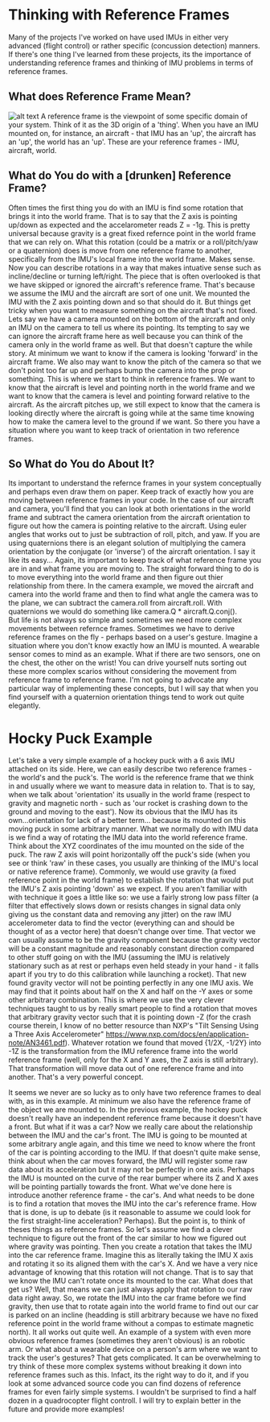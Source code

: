 # Thinking with Reference Frames
Many of the projects I've worked on have used IMUs in either very advanced (flight control) or rather specific (concussion detection) manners.  If there's one thing I've learned from these projects, its the importance of understanding reference frames and thinking of IMU problems in terms of reference frames.

## What does Reference Frame Mean?
![alt text](https://github.com/jacrabb/Thinking-with-Reference-Frames/raw/master/ReferenceFrameDiscussion/frames.png "Ref Frames")
A reference frame is the viewpoint of some specific domain of your system.  Think of it as the 3D origin of a 'thing'.  When you have an IMU mounted on, for instance, an aircraft - that IMU has an 'up', the aircraft has an 'up', the world has an 'up'.  These are your reference frames - IMU, aircraft, world.

## What do You do with a [drunken] Reference Frame?
Often times the first thing you do with an IMU is find some rotation that brings it into the world frame.  That is to say that the Z axis is pointing up/down as expected and the accelarometer reads Z = -1g.  This is pretty universal because gravity is a great fixed refernce point in the world frame that we can rely on.  What this rotation (could be a matrix or a roll/pitch/yaw or a quaternion) does is move from one reference frame to another, specifically from the IMU's local frame into the world frame.  Makes sense.  Now you can describe rotations in a way that makes intuative sense such as incline/decline or turning left/right.
The piece that is often overlooked is that we have skipped or ignored the aircraft's reference frame.  That's because we assume the IMU and the aircraft are sort of one unit.  We mounted the IMU with the Z axis pointing down and so that should do it.  But things get tricky when you want to measure something on the aircraft that's not fixed.  Lets say we have a camera mounted on the bottom of the aircraft and only an IMU on the camera to tell us where its pointing.  Its tempting to say we can ignore the aircraft frame here as well because you can think of the camera only in the world frame as well.  But that doesn't capture the while story.  At minimum we want to know if the camera is looking 'forward' in the aircraft frame.  We also may want to know the pitch of the camera so that we don't point too far up and perhaps bump the camera into the prop or something.  This is where we start to think in reference frames.  We want to know that the aircraft is level and pointing north in the world frame and we want to know that the camera is level and pointing forward relative to the aircraft.  As the aircraft pitches up, we still expect to know that the camera is looking directly where the aircraft is going while at the same time knowing how to make the camera level to the ground if we want.  So there you have a situation where you want to keep track of orientation in two reference frames.

## So What do You do About It?
Its important to understand the refernce frames in your system conceptually and perhaps even draw them on paper.  Keep track of exactly how you are moving between reference frames in your code.  In the case of our aircraft and camera, you'll find that you can look at both orientations in the world frame and subtract the camera orientation from the aircraft orientation to figure out how the camera is pointing relative to the aircraft.  Using euler angles that works out to just be subtraction of roll, pitch, and yaw.  If you are using quaternions there is an elegant solution of multiplying the camera orientation by the conjugate (or 'inverse') of the aircraft orientation.  I say it like its easy...
Again, its important to keep track of what reference frame you are in and what frame you are moving to.  The straight forward thing to do is to move everything into the world frame and then figure out thier relationship from there.  In the camera example, we moved the aircraft and camera into the world frame and then to find what angle the camera was to the plane, we can subtract the camera.roll from aircraft.roll.  With quaternions we would do something like camera.Q * aircraft.Q.conj().  
But life is not always so simple and sometimes we need more complex movements between refernce frames.  Sometimes we have to derive reference frames on the fly - perhaps based on a user's gesture.  Imagine a situation where you don't know exactly how an IMU is mounted.  A wearable sensor comes to mind as an example.
What if there are two sensors, one on the chest, the other on the wrist!  You can drive yourself nuts sorting out these more complex scarios without considering the movement from reference frame to reference frame.
I'm not going to advocate any particular way of implementing these concepts, but I will say that when you find yourself with a quaternion orientation things tend to work out quite elegantly.


# Hocky Puck Example
Let's take a very simple example of a hockey puck with a 6 axis IMU attached on its side.  Here, we can easily describe two reference frames - the world's and the puck's.  The world is the reference frame that we think in and usually where we want to measure data in relation to.  That is to say, when we talk about 'orientation' its usually in the world frame (respect to gravity and magnetic north - such as 'our rocket is crashing down to the ground and moving to the east').  Now its obvious that the IMU has its own...orientation for lack of a better term... because its mounted on this moving puck in some arbitrary manner.  What we normally do with IMU data is we find a way of rotating the IMU data into the world reference frame.  Think about the XYZ coordinates of the imu mounted on the side of the puck.  The raw Z axis will point horizontally off the puck's side (when you see or think 'raw' in these cases, you usually are thinking of the IMU's local or native reference frame).  Commonly, we would use gravity (a fixed reference point in the world frame) to establish the rotation that would put the IMU's Z axis pointing 'down' as we expect.  If you aren't familiar with with technique it goes a little like so: we use a fairly strong low pass filter (a filter that effectively slows down or resists changes in signal data only giving us the constant data and removing any jitter) on the raw IMU accelerometer data to find the vector (everything can and should be thought of as a vector here) that doesn't change over time.  That vector we can usually assume to be the gravity component because the gravity vector will be a constant magnitude and reasonably constant direction compared to other stuff going on with the IMU (assuming the IMU is relatively stationary such as at rest or perhaps even held steady in your hand - it falls apart if you try to do this calibration while launching a rocket).  That new found gravity vector will not be pointing perfectly in any one IMU axis.  We may find that it points about half on the X and half on the -Y axes or some other arbitrary combination.  This is where we use the very clever techniques taught to us by really smart people to find a rotation that moves that arbitrary gravity vector such that it is pointing down -Z (for the crash course therein, I know of no better resource than NXP's "Tilt Sensing Using a Three Axis Accelerometer" https://www.nxp.com/docs/en/application-note/AN3461.pdf).  Whatever rotation we found that moved {1/2X, -1/2Y} into -1Z is the transformation from the IMU reference frame into the world reference frame (well, only for the X and Y axes, the Z axis is still arbitrary).  That transformation will move data out of one reference frame and into another.  That's a very powerful concept.

It seems we never are so lucky as to only have two reference frames to deal with, as in this example.  At minimum we also have the reference frame of the object we are mounted to.  In the previous example, the hockey puck doesn't really have an independent reference frame because it doesn't have a front.  But what if it was a car?  Now we really care about the relationship between the IMU and the car's front.  The IMU is going to be mounted at some arbitrary angle again, and this time we need to know where the front of the car is pointing according to the IMU.  If that doesn't quite make sense, think about when the car moves forward, the IMU will register some raw data about its acceleration but it may not be perfectly in one axis.  Perhaps the IMU is mounted on the curve of the rear bumper where its Z and X axes will be pointing partially towards the front.  What we've done here is introduce another reference frame - the car's.  And what needs to be done is to find a rotation that moves the IMU into the car's reference frame.  How that is done, is up to debate (is it reasonable to assume we could look for the first straight-line acceleration? Perhaps).  But the point is, to think of theses things as reference frames.  So let's assume we find a clever technique to figure out the front of the car similar to how we figured out where gravity was pointing.  Then you create a rotation that takes the IMU into the car reference frame.  Imagine this as literally taking the IMU X axis and rotating it so its aligned them with the car's X.  And we have a very nice advantage of knowing that this rotation will not change.  That is to say that we know the IMU can't rotate once its mounted to the car.  What does that get us?  Well, that means we can just always apply that rotation to our raw data right away.  So, we rotate the IMU into the car frame before we find gravity, then use that to rotate again into the world frame to find out our car is parked on an incline (headding is still arbitrary because we have no fixed reference point in the world frame without a compas to estimate magnetic north).  It all works out quite well.
An example of a system with even more obvious reference frames (sometimes they aren't obvious) is an robotic arm.  Or what about a wearable device on a person's arm where we want to track the user's gestures?  That gets complicated.
It can be overwhelming to try think of these more complex systems without breaking it down into reference frames such as this.  Infact, its the right way to do it, and if you look at some advanced source code you can find dozens of reference frames for even fairly simple systems.  I wouldn't be surprised to find a half dozen in a quadrocopter flight controll.  I will try to explain better in the future and provide more examples!
